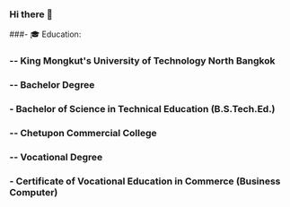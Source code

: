 ### Hi there 👋

###- 🎓 Education:
###        -- King Mongkut's University of Technology North Bangkok
###           -- Bachelor Degree
###              - Bachelor of Science in Technical Education (B.S.Tech.Ed.)
###        -- Chetupon Commercial College
###           -- Vocational Degree
###              - Certificate of Vocational Education in Commerce (Business Computer)




<!--
**millandmill/millandmill** is a ✨ _special_ ✨ repository because its `README.md` (this file) appears on your GitHub profile.

Here are some ideas to get you started:

- 🔭 I’m currently working on ...
- 🌱 I’m currently learning ...
- 👯 I’m looking to collaborate on ...
- 🤔 I’m looking for help with ...
- 💬 Ask me about ...
- 📫 How to reach me: ...
- 😄 Pronouns: ...
- ⚡ Fun fact: ...
-->
